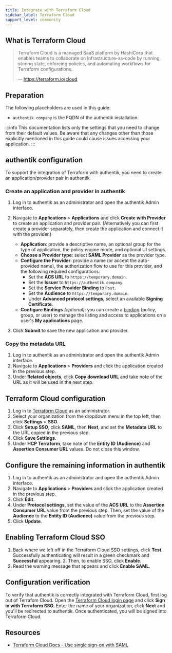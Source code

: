 ```yaml
---
title: Integrate with Terraform Cloud
sidebar_label: Terraform Cloud
support_level: community
---
```


## What is Terraform Cloud

> Terraform Cloud is a managed SaaS platform by HashiCorp that enables teams to collaborate on infrastructure-as-code by running, storing state, enforcing policies, and automating workflows for Terraform configurations.
>
> -- https://terraform.io/cloud

## Preparation

The following placeholders are used in this guide:

- `authentik.company` is the FQDN of the authentik installation.

:::info
This documentation lists only the settings that you need to change from their default values. Be aware that any changes other than those explicitly mentioned in this guide could cause issues accessing your application.
:::

## authentik configuration

To support the integration of Terraform with authentik, you need to create an application/provider pair in authentik.

### Create an application and provider in authentik

1. Log in to authentik as an administrator and open the authentik Admin interface.
2. Navigate to **Applications** > **Applications** and click **Create with Provider** to create an application and provider pair. (Alternatively you can first create a provider separately, then create the application and connect it with the provider.)
    - **Application**: provide a descriptive name, an optional group for the type of application, the policy engine mode, and optional UI settings.
    - **Choose a Provider type**: select **SAML Provider** as the provider type.
    - **Configure the Provider**: provide a name (or accept the auto-provided name), the authorization flow to use for this provider, and the following required configurations:
        - Set the **ACS URL** to `https://temporary.domain`.
        - Set the **Issuer** to `https://authentik.company`.
        - Set the **Service Provider Binding** to `Post`.
        - Set the **Audience** to `https://temporary.domain`.
        - Under **Advanced protocol settings**, select an available **Signing Certificate**.
    - **Configure Bindings** _(optional)_: you can create a [binding](/docs/add-secure-apps/flows-stages/bindings/) (policy, group, or user) to manage the listing and access to applications on a user's **My applications** page.

3. Click **Submit** to save the new application and provider.

### Copy the metadata URL

1. Log in to authentik as an administrator and open the authentik Admin interface.
2. Navigate to **Applications** > **Providers** and click the application created in the previous step.
3. Under **Related objects**, click **Copy download URL** and take note of the URL as it will be used in the next step.

## Terraform Cloud configuration

1. Log in to [Terraform Cloud](https://app.terraform.io) as an administrator.
2. Select your organization from the dropdown menu in the top left, then click **Settings** > **SSO**.
3. Click **Setup SSO**, click **SAML**, then **Next**, and set the **Metadata URL** to the URL copied in the previous step.
4. Click **Save Settings**.
5. Under **HCP Terraform**, take note of the **Entity ID (Audience)** and **Assertion Consumer URL** values. Do not close this window.

## Configure the remaining information in authentik

1. Log in to authentik as an administrator and open the authentik Admin interface.
2. Navigate to **Applications** > **Providers** and click the application created in the previous step.
3. Click **Edit**.
4. Under **Protocol settings**, set the value of the **ACS URL** to the **Assertion Consumer URL** value from the previous step. Then, set the value of the **Audience** to the **Entity ID (Audience)** value from the previous step.
5. Click **Update**.

## Enabling Terraform Cloud SSO

1. Back where we left off in the Terraform Cloud SSO settings, click **Test**. Successfully authenticating will result in a green checkmark and **Successful** appearing. 2. Then, to enable SSO, click **Enable**.
2. Read the warning message that appears and click **Enable SAML**.

## Configuration verification

To verify that authentik is correctly integrated with Terraform Cloud, first log out of Terrafom Cloud. Open the [Terraform Cloud login page](https://app.terraform.io/) and click **Sign in with Terraform SSO**. Enter the name of your organization, click **Next** and you'll be redirected to authentik. Once authenticated, you will be signed into Terraform Cloud.

## Resources

- [Terraform Cloud Docs - Use single sign-on with SAML](https://developer.hashicorp.com/terraform/cloud-docs/users-teams-organizations/single-sign-on/saml)

